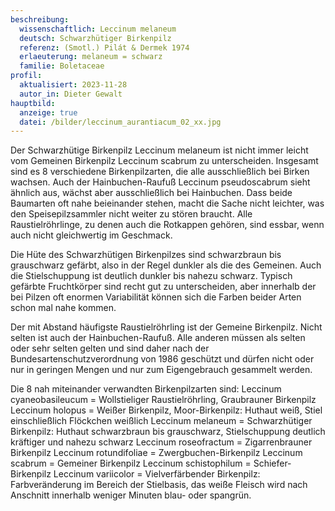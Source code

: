 ```yaml
---
beschreibung:
  wissenschaftlich: Leccinum melaneum
  deutsch: Schwarzhütiger Birkenpilz
  referenz: (Smotl.) Pilát & Dermek 1974
  erlaeuterung: melaneum = schwarz
  familie: Boletaceae
profil:
  aktualisiert: 2023-11-28
  autor_in: Dieter Gewalt
hauptbild:
  anzeige: true
  datei: /bilder/leccinum_aurantiacum_02_xx.jpg
---
```

Der Schwarzhütige Birkenpilz Leccinum melaneum ist nicht immer leicht vom Gemeinen Birkenpilz Leccinum scabrum zu unterscheiden. Insgesamt sind es 8 verschiedene Birkenpilzarten, die alle ausschließlich bei Birken wachsen. Auch der Hainbuchen-Raufuß Leccinum pseudoscabrum sieht ähnlich aus, wächst aber ausschließlich bei Hainbuchen. Dass beide Baumarten oft nahe beieinander stehen, macht die Sache nicht leichter, was den Speisepilzsammler nicht weiter zu stören braucht. Alle Raustielröhrlinge, zu denen auch die Rotkappen gehören, sind essbar, wenn auch nicht gleichwertig im Geschmack.

Die Hüte des Schwarzhütigen Birkenpilzes sind schwarzbraun bis grauschwarz gefärbt, also in der Regel dunkler als die des Gemeinen. Auch die Stielschuppung ist deutlich dunkler bis nahezu schwarz. Typisch gefärbte Fruchtkörper sind recht gut zu unterscheiden, aber innerhalb der bei Pilzen oft enormen Variabilität können sich die Farben beider Arten schon mal nahe kommen.

Der mit Abstand häufigste Raustielröhrling ist der Gemeine Birkenpilz. Nicht selten ist auch der Hainbuchen-Raufuß. Alle anderen müssen als selten oder sehr selten gelten und sind daher nach der Bundesartenschutzverordnung von 1986 geschützt und dürfen nicht oder nur in geringen Mengen und nur zum Eigengebrauch gesammelt werden.

Die 8 nah miteinander verwandten Birkenpilzarten sind:
Leccinum cyaneobasileucum = Wollstieliger Raustielröhrling, Graubrauner Birkenpilz
Leccinum holopus = Weißer Birkenpilz, Moor-Birkenpilz: Huthaut weiß, Stiel einschließlich Flöckchen weißlich
Leccinum melaneum = Schwarzhütiger Birkenpilz: Huthaut schwarzbraun bis grauschwarz, Stielschuppung deutlich kräftiger und nahezu schwarz
Leccinum roseofractum = Zigarrenbrauner Birkenpilz
Leccinum rotundifoliae = Zwergbuchen-Birkenpilz
Leccinum scabrum = Gemeiner Birkenpilz
Leccinum schistophilum = Schiefer-Birkenpilz
Leccinum variicolor = Vielverfärbender Birkenpilz: Farbveränderung im Bereich der Stielbasis, das weiße Fleisch wird nach Anschnitt innerhalb weniger Minuten blau- oder spangrün.
